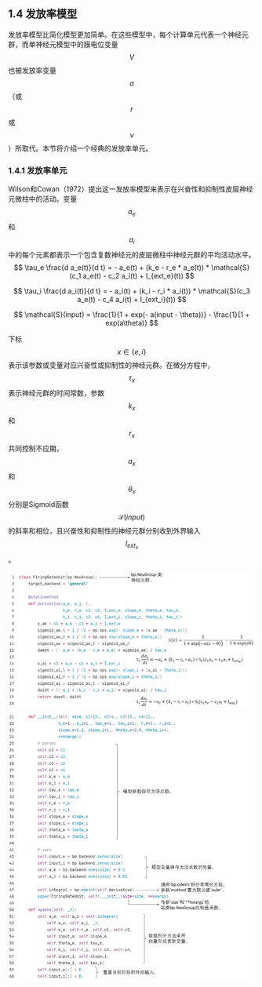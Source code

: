 
## 1.4 发放率模型

发放率模型比简化模型更加简单。在这些模型中，每个计算单元代表一个神经元群，而单神经元模型中的膜电位变量$$V$$也被发放率变量$$a$$（或$$r$$或$$\nu$$）所取代。本节将介绍一个经典的发放率单元。

### 1.4.1 发放率单元

Wilson和Cowan（1972）提出这一发放率模型来表示在兴奋性和抑制性皮层神经元微柱中的活动。变量$$a_e$$和$$a_i$$中的每个元素都表示一个包含复数神经元的皮层微柱中神经元群的平均活动水平。
$$
\tau_e \frac{d a_e(t)}{d t} = - a_e(t) + (k_e - r_e * a_e(t)) * \mathcal{S}(c_1 a_e(t) - c_2 a_i(t) + I_{ext_e}(t))
$$

$$
\tau_i \frac{d a_i(t)}{d t} = - a_i(t) + (k_i - r_i * a_i(t)) * \mathcal{S}(c_3 a_e(t) - c_4 a_i(t) + I_{ext_i}(t))
$$

$$
\mathcal{S}(input) = \frac{1}{1 + exp(- a(input - \theta))} - \frac{1}{1 + exp(a\theta)}
$$

下标$$x\in\{e, i\}$$表示该参数或变量对应兴奋性或抑制性的神经元群。在微分方程中，$$\tau_x$$表示神经元群的时间常数，参数$$k_x$$和$$r_x$$共同控制不应期，$$a_x$$和$$\theta_x$$分别是Sigmoid函数$$\mathcal{S}(input)$$的斜率和相位，且兴奋性和抑制性的神经元群分别收到外界输入$$I_{ext_{x}}$$。

<center><img src="../../figs/neus/codes/zh/frunit1.PNG">	</center>

<center><img src="../../figs/neus/codes/zh/frunit2.PNG">	</center>

